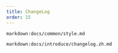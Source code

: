 ```yaml
---
title: ChangeLog
order: 15
---
```


`markdown:docs/common/style.md`

`markdown:docs/introduce/changelog.zh.md`
